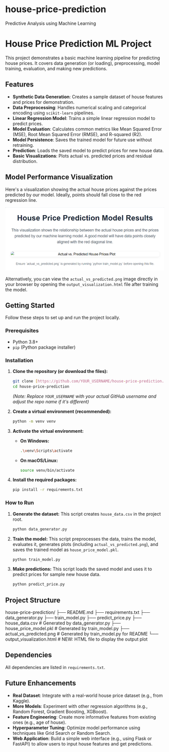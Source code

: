 # house-price-prediction
Predictive Analysis using Machine Learning

 # House Price Prediction ML Project

This project demonstrates a basic machine learning pipeline for predicting house prices. It covers data generation (or loading), preprocessing, model training, evaluation, and making new predictions.

## Features

* **Synthetic Data Generation**: Creates a sample dataset of house features and prices for demonstration.
* **Data Preprocessing**: Handles numerical scaling and categorical encoding using `scikit-learn` pipelines.
* **Linear Regression Model**: Trains a simple linear regression model to predict prices.
* **Model Evaluation**: Calculates common metrics like Mean Squared Error (MSE), Root Mean Squared Error (RMSE), and R-squared (R2).
* **Model Persistence**: Saves the trained model for future use without retraining.
* **Prediction**: Loads the saved model to predict prices for new house data.
* **Basic Visualizations**: Plots actual vs. predicted prices and residual distribution.

## Model Performance Visualization

Here's a visualization showing the actual house prices against the prices predicted by our model. Ideally, points should fall close to the red regression line.

![Actual vs. Predicted House Prices](actual_vs_predicted.png)

Alternatively, you can view the `actual_vs_predicted.png` image directly in your browser by opening the `output_visualization.html` file after training the model.

## Getting Started

Follow these steps to set up and run the project locally.

### Prerequisites

* Python 3.8+
* `pip` (Python package installer)

### Installation

1.  **Clone the repository (or download the files):**
    ```bash
    git clone [https://github.com/YOUR_USERNAME/house-price-prediction.git](https://github.com/YOUR_USERNAME/house-price-prediction.git)
    cd house-price-prediction
    ```
    *(Note: Replace `YOUR_USERNAME` with your actual GitHub username and adjust the repo name if it's different)*

2.  **Create a virtual environment (recommended):**
    ```bash
    python -m venv venv
    ```

3.  **Activate the virtual environment:**
    * **On Windows:**
        ```bash
        .\venv\Scripts\activate
        ```
    * **On macOS/Linux:**
        ```bash
        source venv/bin/activate
        ```

4.  **Install the required packages:**
    ```bash
    pip install -r requirements.txt
    ```

### How to Run

1.  **Generate the dataset:**
    This script creates `house_data.csv` in the project root.
    ```bash
    python data_generator.py
    ```

2.  **Train the model:**
    This script preprocesses the data, trains the model, evaluates it, generates plots (including `actual_vs_predicted.png`), and saves the trained model as `house_price_model.pkl`.
    ```bash
    python train_model.py
    ```

3.  **Make predictions:**
    This script loads the saved model and uses it to predict prices for sample new house data.
    ```bash
    python predict_price.py
    ```

## Project Structure

house-price-prediction/
├── README.md
├── requirements.txt
├── data_generator.py
├── train_model.py
├── predict_price.py
├── house_data.csv        # Generated by data_generator.py
├── house_price_model.pkl # Generated by train_model.py
├── actual_vs_predicted.png # Generated by train_model.py for README
└── output_visualization.html # NEW: HTML file to display the output plot

## Dependencies

All dependencies are listed in `requirements.txt`.

## Future Enhancements

* **Real Dataset**: Integrate with a real-world house price dataset (e.g., from Kaggle).
* **More Models**: Experiment with other regression algorithms (e.g., Random Forest, Gradient Boosting, XGBoost).
* **Feature Engineering**: Create more informative features from existing ones (e.g., age of house).
* **Hyperparameter Tuning**: Optimize model performance using techniques like Grid Search or Random Search.
* **Web Application**: Build a simple web interface (e.g., using Flask or FastAPI) to allow users to input house features and get predictions.
